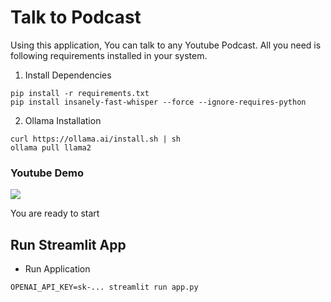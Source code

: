 # Talk to Podcast

Using this application, You can talk to any Youtube Podcast. All you need is following requirements installed in your system.

1. Install Dependencies
```
pip install -r requirements.txt
pip install insanely-fast-whisper --force --ignore-requires-python
```
2. Ollama Installation
```
curl https://ollama.ai/install.sh | sh
ollama pull llama2
```

### Youtube Demo
[<img src="demo.png">](https://youtu.be/AGpl1h5K5v4)

You are ready to start

## Run Streamlit App

- Run Application
```
OPENAI_API_KEY=sk-... streamlit run app.py
```
